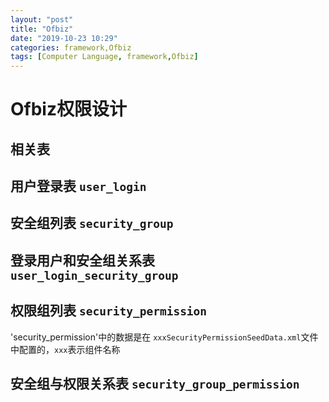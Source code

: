 ```yaml
---
layout: "post"
title: "Ofbiz"
date: "2019-10-23 10:29"
categories: framework,Ofbiz
tags: [Computer Language, framework,Ofbiz]
---
```


# Ofbiz权限设计

## 相关表

## 用户登录表 `user_login` 

## 安全组列表 `security_group`

## 登录用户和安全组关系表 `user_login_security_group`

## 权限组列表 `security_permission`

'security_permission'中的数据是在 `xxxSecurityPermissionSeedData.xml`文件中配置的，`xxx`表示组件名称


## 安全组与权限关系表 `security_group_permission `

